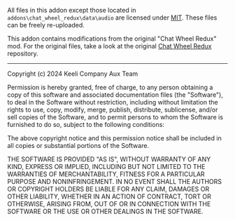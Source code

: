 All files in this addon except those located in `addons\chat_wheel_redux\data\audio` are licensed under [MIT](https://en.wikipedia.org/wiki/MIT_License). These files can be freely re-uploaded.

This addon contains modifications from the original "Chat Wheel Redux" mod. For the original files, take a look at the original [Chat Wheel Redux](https://github.com/Dart-Armory/ChatWheel-Redux) repository.

---

Copyright (c) 2024 Keeli Company Aux Team

Permission is hereby granted, free of charge, to any person obtaining a copy of this software and associated documentation files (the "Software"), to deal in the Software without restriction, including without limitation the rights to use, copy, modify, merge, publish, distribute, sublicense, and/or sell copies of the Software, and to permit persons to whom the Software is furnished to do so, subject to the following conditions:

The above copyright notice and this permission notice shall be included in all copies or substantial portions of the Software.

THE SOFTWARE IS PROVIDED "AS IS", WITHOUT WARRANTY OF ANY KIND, EXPRESS OR IMPLIED, INCLUDING BUT NOT LIMITED TO THE WARRANTIES OF MERCHANTABILITY, FITNESS FOR A PARTICULAR PURPOSE AND NONINFRINGEMENT. IN NO EVENT SHALL THE AUTHORS OR COPYRIGHT HOLDERS BE LIABLE FOR ANY CLAIM, DAMAGES OR OTHER LIABILITY, WHETHER IN AN ACTION OF CONTRACT, TORT OR OTHERWISE, ARISING FROM, OUT OF OR IN CONNECTION WITH THE SOFTWARE OR THE USE OR OTHER DEALINGS IN THE SOFTWARE.